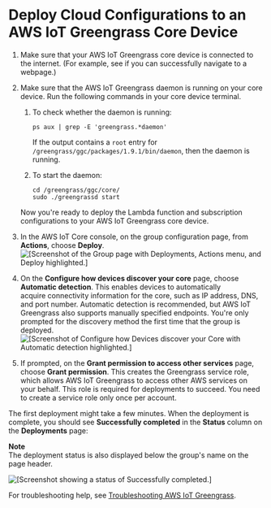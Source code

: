 # Deploy Cloud Configurations to an AWS IoT Greengrass Core Device<a name="configs-core"></a>

1. Make sure that your AWS IoT Greengrass core device is connected to the internet\. \(For example, see if you can successfully navigate to a webpage\.\)

1. Make sure that the AWS IoT Greengrass daemon is running on your core device\. Run the following commands in your core device terminal\.

   1. To check whether the daemon is running:

      ```
      ps aux | grep -E 'greengrass.*daemon'
      ```

      If the output contains a `root` entry for `/greengrass/ggc/packages/1.9.1/bin/daemon`, then the daemon is running\.

   1. To start the daemon:

      ```
      cd /greengrass/ggc/core/
      sudo ./greengrassd start
      ```

   Now you're ready to deploy the Lambda function and subscription configurations to your AWS IoT Greengrass core device\.

1. In the AWS IoT Core console, on the group configuration page, from **Actions**, choose **Deploy**\.  
![\[Screenshot of the Group page with Deployments, Actions menu, and Deploy highlighted.\]](http://docs.aws.amazon.com/greengrass/latest/developerguide/images/gg-get-started-040.png)

1. On the **Configure how devices discover your core** page, choose **Automatic detection**\. This enables devices to automatically acquire connectivity information for the core, such as IP address, DNS, and port number\. Automatic detection is recommended, but AWS IoT Greengrass also supports manually specified endpoints\. You're only prompted for the discovery method the first time that the group is deployed\.  
![\[Screenshot of Configure how Devices discover your Core with Automatic detection highlighted.\]](http://docs.aws.amazon.com/greengrass/latest/developerguide/images/console-discovery.png)

1. If prompted, on the **Grant permission to access other services** page, choose **Grant permission**\. This creates the Greengrass service role, which allows AWS IoT Greengrass to access other AWS services on your behalf\. This role is required for deployments to succeed\. You need to create a service role only once per account\.

The first deployment might take a few minutes\. When the deployment is complete, you should see **Successfully completed** in the **Status** column on the **Deployments** page:

**Note**  
The deployment status is also displayed below the group's name on the page header\.

![\[Screenshot showing a status of Successfully completed.\]](http://docs.aws.amazon.com/greengrass/latest/developerguide/images/gg-get-started-042.png)

For troubleshooting help, see [Troubleshooting AWS IoT Greengrass](gg-troubleshooting.md)\.